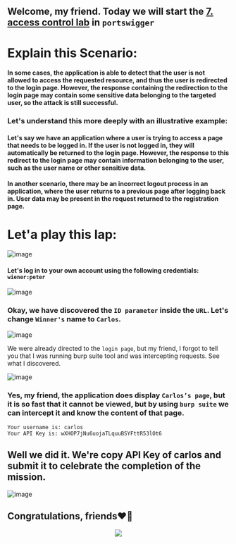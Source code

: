 ## Welcome, my friend. Today we will start the [7. access control lab](https://portswigger.net/web-security/access-control/lab-user-id-controlled-by-request-parameter-with-data-leakage-in-redirect) in ```portswigger```

# Explain this Scenario:

#### In some cases, the application is able to detect that the user is not allowed to access the requested resource, and thus the user is redirected to the login page. However, the response containing the redirection to the login page may contain some sensitive data belonging to the targeted user, so the attack is still successful.


### Let's understand this more deeply with an illustrative example:

#### Let's say we have an application where a user is trying to access a page that needs to be logged in. If the user is not logged in, they will automatically be returned to the login page. However, the response to this redirect to the login page may contain information belonging to the user, such as the user name or other sensitive data.

#### In another scenario, there may be an incorrect logout process in an application, where the user returns to a previous page after logging back in. User data may be present in the request returned to the registration page.









# Let'a play this lap:

![image](https://github.com/user-attachments/assets/e204b30b-8904-4f86-9c11-a02943ba12a6)

#### Let's log in to your own account using the following credentials: ```wiener:peter```

![image](https://github.com/user-attachments/assets/29906821-cd6a-44c1-841c-12dd178ef590)

### Okay, we have discovered the ```ID parameter``` inside the ```URL```. Let's change ```Winner's``` name to ```Carlos```.

![image](https://github.com/user-attachments/assets/4faf4ec0-f39a-4d55-a373-d928840654c9)

We were already directed to the ```login page```, but my friend, I forgot to tell you that I was running burp suite tool and was intercepting requests. See what I discovered.

![image](https://github.com/user-attachments/assets/40400682-a1f6-4719-ac6c-37755c3b7470)

### Yes, my friend, the application does display ```Carlos’s page```, but it is so fast that it cannot be viewed, but by using ```burp suite``` we can intercept it and know the content of that page.


```
Your username is: carlos
Your API Key is: wXHOP7jNu6uojaTLquuBSYFttR53lOt6
```


## Well we did it. We're copy API Key of carlos and submit it to celebrate the completion of the mission.


![image](https://github.com/user-attachments/assets/840b3524-7a01-4563-8ca4-94a981b6440b)




## Congratulations, friends❤️‍🔥

<p align="center">
<img src="https://github.com/user-attachments/assets/50955162-538a-406f-b25e-cc4572c9ee8d" >
</p>













